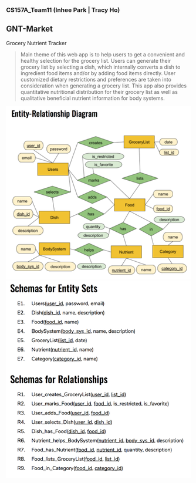 ### CS157A_Team11 (Inhee Park | Tracy Ho)

## GNT-Market 
Grocery Nutrient Tracker
<blockquote>
Main theme of this web app is to help users to get a convenient and healthy selection for the grocery list. Users can generate their grocery list by selecting a dish, which internally converts a dish to ingredient food items and/or by adding food items directly. User customized dietary restrictions and preferences are taken into consideration when generating a grocery list. This app also provides quantitative nutritional distribution for their grocery list as well as qualitative beneficial nutrient information for body systems.
</blockquote>

<img src="https://github.com/ipark-CS/CS157A_Team11/blob/master/2nd_DBmodel_ERD/ERD.png" width="700">

<img src="https://github.com/ipark-CS/CS157A_Team11/blob/master/2nd_DBmodel_ERD/schema.png"  width="600">
